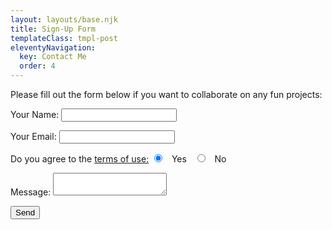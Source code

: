 ```yaml
---
layout: layouts/base.njk
title: Sign-Up Form
templateClass: tmpl-post
eleventyNavigation:
  key: Contact Me
  order: 4
---
```

<p>Please fill out the form below if you want to collaborate on any fun projects:</p>
<form name="contact" method="POST" data-netlify="true">
  <p>
    <label>Your Name: <input type="text" name="name" /></label>
  </p>
  <p>
    <label>Your Email: <input type="email" name="email" /></label>
  </p>
  <p>
    <label>Do you agree to the <a href="https://james-j-shaw.netlify.app/tc_cs/">terms of use:</a>
     <input type="radio" id="yes_t&c" name="ts_cs" value="yes_t&c" checked>
  <label for="yes_t&c">Yes</label>
  <input type="radio" id="no_t&c" name="ts_cs" value="no_t&c">
  <label for="no_t&c">No</label>
  </p>
  <p>
    <label>Message: <textarea name="message"></textarea></label>
  </p>
  <p>
    <button type="submit">Send</button>
  </p>
</form>